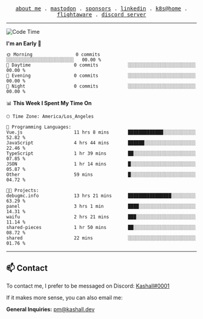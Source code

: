 <p align="center">
  <samp>
    <a href="https://jordanjones.org/">about me</a> .
    <a href="https://mastodon.social/@kashall">mastodon</a> .
    <a href="https://github.com/sponsors/kashalls">sponsors</a> .
    <a href="https://linkedin.com/in/jordpjones">linkedin</a> .
    <a href="https://github.com/kashalls/home-cluster">k8s@home</a> .
    <a href="https://flightaware.com/adsb/stats/user/kashalls">flightaware</a> .
    <a href="https://discord.gg/ctgrp8k">discord server</a>
  </samp>
</p>

---

<!--START_SECTION:waka-->
![Code Time](http://img.shields.io/badge/Code%20Time-1%2C311%20hrs%2024%20mins-blue)

**I'm an Early 🐤** 

```text
🌞 Morning                0 commits           ░░░░░░░░░░░░░░░░░░░░░░░░░   00.00 % 
🌆 Daytime                0 commits           ░░░░░░░░░░░░░░░░░░░░░░░░░   00.00 % 
🌃 Evening                0 commits           ░░░░░░░░░░░░░░░░░░░░░░░░░   00.00 % 
🌙 Night                  0 commits           ░░░░░░░░░░░░░░░░░░░░░░░░░   00.00 % 
```


📊 **This Week I Spent My Time On** 

```text
🕑︎ Time Zone: America/Los_Angeles

💬 Programming Languages: 
Vue.js                   11 hrs 8 mins       █████████████░░░░░░░░░░░░   52.82 % 
JavaScript               4 hrs 44 mins       ██████░░░░░░░░░░░░░░░░░░░   22.46 % 
TypeScript               1 hr 39 mins        ██░░░░░░░░░░░░░░░░░░░░░░░   07.85 % 
JSON                     1 hr 14 mins        █░░░░░░░░░░░░░░░░░░░░░░░░   05.87 % 
Other                    59 mins             █░░░░░░░░░░░░░░░░░░░░░░░░   04.72 % 

🐱‍💻 Projects: 
debugmc.info             13 hrs 21 mins      ████████████████░░░░░░░░░   63.29 % 
panel                    3 hrs 1 min         ████░░░░░░░░░░░░░░░░░░░░░   14.31 % 
waifu                    2 hrs 21 mins       ███░░░░░░░░░░░░░░░░░░░░░░   11.14 % 
shared-pieces            1 hr 50 mins        ██░░░░░░░░░░░░░░░░░░░░░░░   08.72 % 
shared                   22 mins             ░░░░░░░░░░░░░░░░░░░░░░░░░   01.76 % 
```


<!--END_SECTION:waka-->

---

## 📫 Contact

To contact me, I prefer to be messaged on Discord:  [Kashall#0001](https://discord.com/users/201077739589992448)

If it makes more sense, you can also email me:

**General Inquiries:** pm@kashall.dev  
